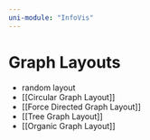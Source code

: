 ```yaml
---
uni-module: "InfoVis"
---
```


# Graph Layouts

- random layout
- [[Circular Graph Layout]]
- [[Force Directed Graph Layout]]
- [[Tree Graph Layout]]
- [[Organic Graph Layout]]
